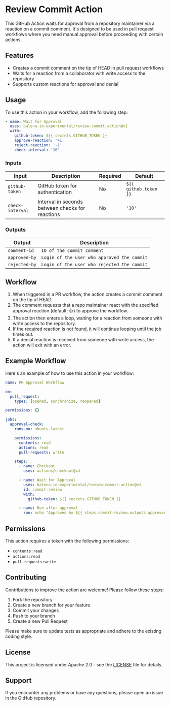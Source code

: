 # Review Commit Action

This GitHub Action waits for approval from a repository maintainer via a reaction on a commit comment.
It's designed to be used in pull request workflows where you need manual approval before proceeding with certain actions.

## Features

- Creates a commit comment on the tip of HEAD in pull request workflows
- Waits for a reaction from a collaborator with write access to the repository
- Supports custom reactions for approval and denial

## Usage

To use this action in your workflow, add the following step:

```yaml
- name: Wait for Approval
  uses: balena-io-experimental/review-commit-action@v1
  with:
    github-token: ${{ secrets.GITHUB_TOKEN }}
    approve-reaction: '+1'
    reject-reaction: '-1'
    check-interval: '10'
```

### Inputs

| Input | Description | Required | Default |
|-------|-------------|----------|---------|
| `github-token` | GitHub token for authentication | No | `${{ github.token }}` |
| `check-interval` | Interval in seconds between checks for reactions | No | `'10'` |

### Outputs

| Output | Description |
|--------|-------------|
| `comment-id` | `ID of the commit comment` |
| `approved-by` | `Login of the user who approved the commit` |
| `rejected-by` | `Login of the user who rejected the commit` |

## Workflow

1. When triggered in a PR workflow, the action creates a commit comment on the tip of HEAD.
2. The comment requests that a repo maintainer react with the specified approval reaction (default: 👍) to approve the workflow.
3. The action then enters a loop, waiting for a reaction from someone with write access to the repository.
4. If the required reaction is not found, it will continue looping until the job times out.
5. If a denial reaction is received from someone with write access, the action will exit with an error.

## Example Workflow

Here's an example of how to use this action in your workflow:

```yaml
name: PR Approval Workflow

on:
  pull_request:
    types: [opened, synchronize, reopened]

permissions: {}

jobs:
  approval-check:
    runs-on: ubuntu-latest

    permissions:
      contents: read
      actions: read
      pull-requests: write

    steps:
      - name: Checkout
        uses: actions/checkout@v4

      - name: Wait for Approval
        uses: balena-io-experimental/review-commit-action@v1
        id: commit-review
        with:
          github-token: ${{ secrets.GITHUB_TOKEN }}

      - name: Run after approval
        run: echo "Approved by ${{ steps.commit-review.outputs.approved-by }}! Proceeding with the workflow."
```

## Permissions

This action requires a token with the following permissions:

- `contents:read`
- `actions:read`
- `pull-requests:write`

## Contributing

Contributions to improve the action are welcome! Please follow these steps:

1. Fork the repository
2. Create a new branch for your feature
3. Commit your changes
4. Push to your branch
5. Create a new Pull Request

Please make sure to update tests as appropriate and adhere to the existing coding style.

## License

This project is licensed under Apache 2.0 - see the [LICENSE](LICENSE) file for details.

## Support

If you encounter any problems or have any questions, please open an issue in the GitHub repository.
